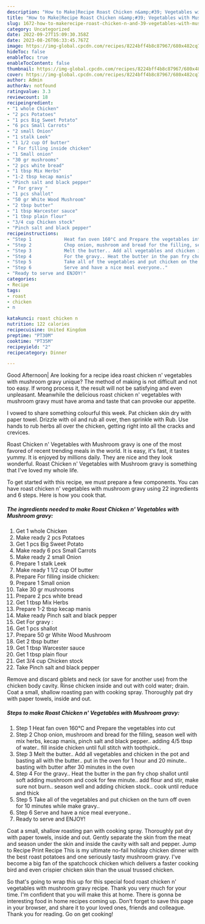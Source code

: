 ```yaml
---
description: "How to Make|Recipe Roast Chicken n&amp;#39; Vegetables with Mushroom gravy {That is Special"
title: "How to Make|Recipe Roast Chicken n&amp;#39; Vegetables with Mushroom gravy {That is Special"
slug: 1672-how-to-makerecipe-roast-chicken-n-and-39-vegetables-with-mushroom-gravy-that-is-special
category: Uncategorized
date: 2022-09-27T15:09:30.358Z
date: 2023-08-26T06:33:45.767Z
image: https://img-global.cpcdn.com/recipes/8224bff4b8c87967/680x482cq70/roast-chicken-n-vegetables-with-mushroom-gravy-recipe-main-photo.jpg
hideToc: false
enableToc: true
enableTocContent: false
thumbnail: https://img-global.cpcdn.com/recipes/8224bff4b8c87967/680x482cq70/roast-chicken-n-vegetables-with-mushroom-gravy-recipe-main-photo.jpg
cover: https://img-global.cpcdn.com/recipes/8224bff4b8c87967/680x482cq70/roast-chicken-n-vegetables-with-mushroom-gravy-recipe-main-photo.jpg
author: Admin
authorAv: notfound
ratingvalue: 3.3
reviewcount: 18
recipeingredient:
- "1 whole Chicken"
- "2 pcs Potatoes"
- "1 pcs Big Sweet Potato"
- "6 pcs Small Carrots"
- "2 small Onion"
- "1 stalk Leek"
- "1 1/2 cup Of butter"
- " For filling inside chicken"
- "1 Small onion"
- "30 gr mushrooms"
- "2 pcs white bread"
- "1 tbsp Mix Herbs"
- "1-2 tbsp kecap manis"
- "Pinch salt and black pepper"
- " For gravy "
- "1 pcs shallot"
- "50 gr White Wood Mushroom"
- "2 tbsp butter"
- "1 tbsp Warcester sauce"
- "1 tbsp plain flour"
- "3/4 cup Chicken stock"
- "Pinch salt and black pepper"
recipeinstructions:
- "Step 1            Heat fan oven 160°C and Prepare the vegetables into cut"
- "Step 2            Chop onion, mushroom and bread for the filling, season well with mix herbs, kecap manis, pinch salt and black pepper.. adding 4/5 tbsp of water.. fill inside chicken until full stitch with toothpick.."
- "Step 3            Melt the butter.. Add all vegetables and chicken in the pot and basting all with the butter.. put in the oven for 1 hour and 20 minute.. basting with butter after 30 minutes in the oven"
- "Step 4            For the gravy.. Heat the butter in the pan fry chop shallot until soft adding mushroom and cook for few minute.. add flour and stir, make sure not burn.. season well and adding chicken stock.. cook until reduce and thick"
- "Step 5            Take all of the vegetables and put chicken on the turn off oven for 10 minutes while make gravy.."
- "Step 6            Serve and have a nice meal everyone.."
- "Ready to serve and ENJOY!"
categories:
- Recipe
tags:
- roast
- chicken
- n

katakunci: roast chicken n 
nutrition: 122 calories
recipecuisine: United Kingdom
preptime: "PT30M"
cooktime: "PT35M"
recipeyield: "2"
recipecategory: Dinner

---
```



Good Afternoon| Are looking for a recipe idea roast chicken n&#39; vegetables with mushroom gravy unique? The method of making is not difficult and not too easy. If wrong process it, the result will not be satisfying and even unpleasant. Meanwhile the delicious roast chicken n&#39; vegetables with mushroom gravy must have aroma and taste that can provoke our appetite.





I vowed to share something colourful this week. Pat chicken skin dry with paper towel. Drizzle with oil and rub all over, then sprinkle with Rub. Use hands to rub herbs all over the chicken, getting right into all the cracks and crevices.

Roast Chicken n&#39; Vegetables with Mushroom gravy is one of the most favored of recent trending meals in the world. It is easy, it's fast, it tastes yummy. It is enjoyed by millions daily. They are nice and they look wonderful. Roast Chicken n&#39; Vegetables with Mushroom gravy is something that I've loved my whole life.


To get started with this recipe, we must prepare a few components. You can have roast chicken n&#39; vegetables with mushroom gravy using 22 ingredients and 6 steps. Here is how you cook that.

<!--inarticleads1-->

##### The ingredients needed to make Roast Chicken n&#39; Vegetables with Mushroom gravy:

1. Get 1 whole Chicken
1. Make ready 2 pcs Potatoes
1. Get 1 pcs Big Sweet Potato
1. Make ready 6 pcs Small Carrots
1. Make ready 2 small Onion
1. Prepare 1 stalk Leek
1. Make ready 1 1/2 cup Of butter
1. Prepare  For filling inside chicken:
1. Prepare 1 Small onion
1. Take 30 gr mushrooms
1. Prepare 2 pcs white bread
1. Get 1 tbsp Mix Herbs
1. Prepare 1-2 tbsp kecap manis
1. Make ready Pinch salt and black pepper
1. Get  For gravy :
1. Get 1 pcs shallot
1. Prepare 50 gr White Wood Mushroom
1. Get 2 tbsp butter
1. Get 1 tbsp Warcester sauce
1. Get 1 tbsp plain flour
1. Get 3/4 cup Chicken stock
1. Take Pinch salt and black pepper


Remove and discard giblets and neck (or save for another use) from the chicken body cavity. Rinse chicken inside and out with cold water; drain. Coat a small, shallow roasting pan with cooking spray. Thoroughly pat dry with paper towels, inside and out. 

<!--inarticleads2-->

##### Steps to make Roast Chicken n&#39; Vegetables with Mushroom gravy:

1. Step 1            Heat fan oven 160°C and Prepare the vegetables into cut
1. Step 2            Chop onion, mushroom and bread for the filling, season well with mix herbs, kecap manis, pinch salt and black pepper.. adding 4/5 tbsp of water.. fill inside chicken until full stitch with toothpick..
1. Step 3            Melt the butter.. Add all vegetables and chicken in the pot and basting all with the butter.. put in the oven for 1 hour and 20 minute.. basting with butter after 30 minutes in the oven
1. Step 4            For the gravy.. Heat the butter in the pan fry chop shallot until soft adding mushroom and cook for few minute.. add flour and stir, make sure not burn.. season well and adding chicken stock.. cook until reduce and thick
1. Step 5            Take all of the vegetables and put chicken on the turn off oven for 10 minutes while make gravy..
1. Step 6            Serve and have a nice meal everyone..
1. Ready to serve and ENJOY!

Coat a small, shallow roasting pan with cooking spray. Thoroughly pat dry with paper towels, inside and out. Gently separate the skin from the meat and season under the skin and inside the cavity with salt and pepper. Jump to Recipe Print Recipe This is my ultimate no-fail holiday chicken dinner with the best roast potatoes and one seriously tasty mushroom gravy. I&#39;ve become a big fan of the spatchcock chicken which delivers a faster cooking bird and even crispier chicken skin than the usual trussed chicken. 

So that's going to wrap this up for this special food roast chicken n&#39; vegetables with mushroom gravy recipe. Thank you very much for your time. I'm confident that you will make this at home. There is gonna be interesting food in home recipes coming up. Don't forget to save this page in your browser, and share it to your loved ones, friends and colleague. Thank you for reading. Go on get cooking!
